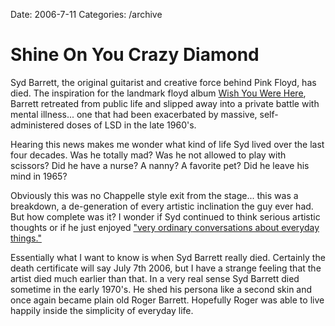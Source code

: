 Date: 2006-7-11
Categories: /archive

# Shine On You Crazy Diamond

Syd Barrett, the original guitarist and creative force behind Pink Floyd, has died.  The inspiration for the landmark floyd album <a href="http://en.wikipedia.org/wiki/Wish_You_Were_Here_2lbum2%20target=">Wish You Were Here</a>, Barrett retreated from public life and slipped away into a private battle with mental illness... one that had been exacerbated by massive, self-administered doses of LSD  in the late 1960's.

Hearing this news makes me wonder what kind of life Syd lived over the last four decades.  Was he totally mad?  Was he not allowed to play with scissors?  Did he have a nurse? A nanny? A favorite pet?  Did he leave his mind in 1965?

Obviously this was no Chappelle style exit from the stage... this was a breakdown, a de-generation of every artistic inclination the guy ever had.  But how complete was it?  I wonder if Syd continued to think serious artistic thoughts or if he just enjoyed <a href="http://www.pink-floyd.org/artint/recentbarrett.html">"very ordinary conversations about everyday things."</a>

Essentially what I want to know is when Syd Barrett really died.  Certainly the death certificate will say July 7th 2006, but I have a strange feeling that the artist died much earlier than that.  In a very real sense Syd Barrett died sometime in the early 1970's.  He shed his persona like a second skin and once again became plain old Roger Barrett.   Hopefully Roger was able to live happily inside the simplicity of everyday life.

<!-- ckey="2F5F61C8" -->
